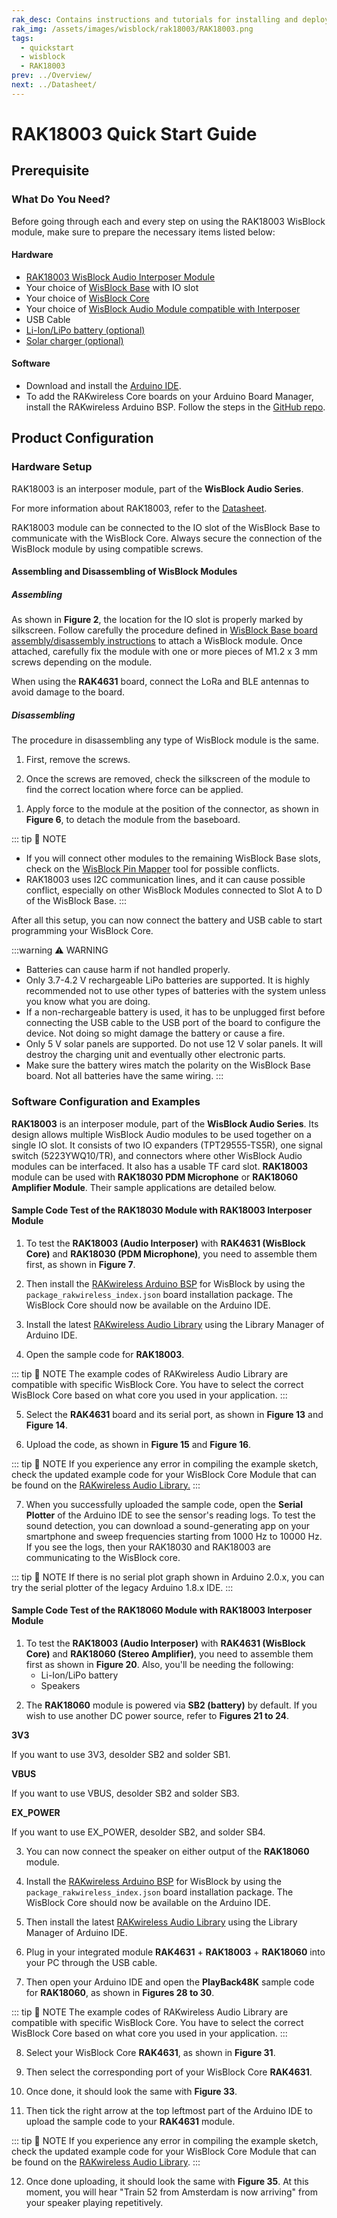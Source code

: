 ```yaml
---
rak_desc: Contains instructions and tutorials for installing and deploying your RAK18003. Instructions are written in a detailed and step-by-step manner for an easier experience in setting up your device. Aside from the hardware configuration, it also contains a software setup that includes detailed example codes that will help you get started.
rak_img: /assets/images/wisblock/rak18003/RAK18003.png
tags:
  - quickstart
  - wisblock
  - RAK18003
prev: ../Overview/
next: ../Datasheet/
---
```


# RAK18003 Quick Start Guide

## Prerequisite

### What Do You Need?

Before going through each and every step on using the RAK18003 WisBlock module, make sure to prepare the necessary items listed below:

#### Hardware

- [RAK18003 WisBlock Audio Interposer Module](https://store.rakwireless.com/products/wisblock-audio-interposer-rak18003?utm_source=RAK18003&utm_medium=Document&utm_campaign=BuyFromStore)
- Your choice of [WisBlock Base](https://store.rakwireless.com/collections/wisblock-base) with IO slot
- Your choice of [WisBlock Core](https://store.rakwireless.com/collections/wisblock-core)
- Your choice of [WisBlock Audio Module compatible with Interposer](https://store.rakwireless.com/collections/wisblock-audio)
- USB Cable
- [Li-Ion/LiPo battery (optional)](https://store.rakwireless.com/collections/wisblock-accessory/products/battery-connector-cable?utm_source=BatteryConnector&utm_medium=Document&utm_campaign=BuyFromStore)
- [Solar charger (optional)](https://store.rakwireless.com/collections/wisblock-accessory/products/solar-panel-connector-cable?utm_source=SolarPanelConnector&utm_medium=Document&utm_campaign=BuyFromStore)

#### Software

- Download and install the [Arduino IDE](https://www.arduino.cc/en/Main/Software).
- To add the RAKwireless Core boards on your Arduino Board Manager, install the RAKwireless Arduino BSP. Follow the steps in the [GitHub repo](https://github.com/RAKWireless/RAKwireless-Arduino-BSP-Index).

## Product Configuration

### Hardware Setup

RAK18003 is an interposer module, part of the **WisBlock Audio Series**.

For more information about RAK18003, refer to the [Datasheet](../Datasheet/).

RAK18003 module can be connected to the IO slot of the WisBlock Base to communicate with the WisBlock Core. Always secure the connection of the WisBlock module by using compatible screws.

<rk-img
  src="/assets/images/wisblock/rak18003/quickstart/rak18003_assembly.png"
  width="80%"
  caption="RAK18003 connection to WisBlock Base"
/>

#### Assembling and Disassembling of WisBlock Modules

##### Assembling

As shown in **Figure 2**, the location for the IO slot is properly marked by silkscreen. Follow carefully the procedure defined in [WisBlock Base board assembly/disassembly instructions](https://docs.rakwireless.com/Knowledge-Hub/Learn/RAK5005-O-Baseboard-Installation-Guide/) to attach a WisBlock module. Once attached, carefully fix the module with one or more pieces of M1.2 x 3&nbsp;mm screws depending on the module.

<rk-img
  src="/assets/images/wisblock/rak18003/quickstart/RAK18003_mounting.png"
  width="70%"
  caption="RAK18003 connection to WisBlock Base"
/>

When using the **RAK4631** board, connect the LoRa and BLE antennas to avoid damage to the board.

<rk-img
  src="/assets/images/wisblock/rak18003/quickstart/Arduino_Example_13(2).png"
  width="70%"
  caption="LoRa and BLE antennas connection to RAK4631 module"
/>

##### Disassembling

The procedure in disassembling any type of WisBlock module is the same.

1. First, remove the screws.

<rk-img
  src="/assets/images/wisblock/rak18003/quickstart/removing-screws.png"
  width="70%"
  caption="Removing screws from the WisBlock module"
/>

2. Once the screws are removed, check the silkscreen of the module to find the correct location where force can be applied.

<rk-img
  src="/assets/images/wisblock/rak18003/quickstart/detaching-silkscreen.png"
  width="70%"
  caption="Detaching silkscreen on the WisBlock module"
/>

1. Apply force to the module at the position of the connector, as shown in **Figure 6**, to detach the module from the baseboard.

<rk-img
  src="/assets/images/wisblock/rak18003/quickstart/detaching-module.png"
  width="70%"
  caption="Applying even forces on the proper location of a WisBlock module"
/>

::: tip 📝 NOTE
- If you will connect other modules to the remaining WisBlock Base slots, check on the [WisBlock Pin Mapper](https://docs.rakwireless.com/Knowledge-Hub/Pin-Mapper/) tool for possible conflicts.
- RAK18003 uses I2C communication lines, and it can cause possible conflict, especially on other WisBlock Modules connected to Slot A to D of the WisBlock Base.
:::

After all this setup, you can now connect the battery and USB cable to start programming your WisBlock Core.

:::warning ⚠️ WARNING
- Batteries can cause harm if not handled properly.
- Only 3.7-4.2&nbsp;V rechargeable LiPo batteries are supported. It is highly recommended not to use other types of batteries with the system unless you know what you are doing.
- If a non-rechargeable battery is used, it has to be unplugged first before connecting the USB cable to the USB port of the board to configure the device. Not doing so might damage the battery or cause a fire.
- Only 5&nbsp;V solar panels are supported. Do not use 12&nbsp;V solar panels. It will destroy the charging unit and eventually other electronic parts.
- Make sure the battery wires match the polarity on the WisBlock Base board. Not all batteries have the same wiring.
:::

### Software Configuration and Examples

**RAK18003** is an interposer module, part of the **WisBlock Audio Series**. Its design allows multiple WisBlock Audio modules to be used together on a single IO slot. It consists of two IO expanders (TPT29555-TS5R), one signal switch (5223YWQ10/TR), and connectors where other WisBlock Audio modules can be interfaced. It also has a usable TF card slot. **RAK18003** module can be used with **RAK18030 PDM Microphone** or **RAK18060 Amplifier Module**. Their sample applications are detailed below.

#### Sample Code Test of the RAK18030 Module with RAK18003 Interposer Module

1. To test the **RAK18003 (Audio Interposer)** with **RAK4631 (WisBlock Core)** and **RAK18030 (PDM Microphone)**, you need to assemble them first, as shown in **Figure 7**.

<rk-img
  src="/assets/images/wisblock/rak18003/quickstart/Arduino_Example_15A.png"
  width="100%"
  caption="Assembling together the RAK4631, RAK18030, and RAK18003"
/>

2. Then install the [RAKwireless Arduino BSP](https://github.com/RAKWireless/RAKwireless-Arduino-BSP-Index) for WisBlock by using the `package_rakwireless_index.json` board installation package. The WisBlock Core should now be available on the Arduino IDE.

<rk-img
  src="/assets/images/wisblock/rak18003/quickstart/RAK18030_Arduino_Example_1.png"
  width="100%"
  caption="Arduino IDE"
/>

3. Install the latest [RAKwireless Audio Library](https://github.com/RAKWireless/RAKwireless-Audio-library) using the Library Manager of Arduino IDE.

<rk-img
  src="/assets/images/wisblock/rak18003/quickstart/rakwireless_audio_library.png"
  width="100%"
  caption="RAKwireless Audio Library"
/>

<rk-img
  src="/assets/images/wisblock/rak18003/quickstart/rakwireless_audio_library2.png"
  width="100%"
  caption="RAKwireless Audio Library"
/>

4. Open the sample code for **RAK18003**.

<rk-img
  src="/assets/images/wisblock/rak18003/quickstart/RAK18030_Arduino_Example_2A.png"
  width="100%"
  caption="Selecting the sample code for RAK18003"
/>

<rk-img
  src="/assets/images/wisblock/rak18003/quickstart/RAK18030_Arduino_Example_3A.png"
  width="100%"
  caption="Sample code for RAK18003"
/>

::: tip 📝 NOTE
The example codes of RAKwireless Audio Library are compatible with specific WisBlock Core. You have to select the correct WisBlock Core based on what core you used in your application.
:::

5. Select the **RAK4631** board and its serial port, as shown in **Figure 13** and **Figure 14**.

<rk-img
  src="/assets/images/wisblock/rak18003/quickstart/RAK18030_Arduino_Example_4A.png"
  width="100%"
  caption="Selecting RAK4631 board as the WisBlock Core"
/>

<rk-img
  src="/assets/images/wisblock/rak18003/quickstart/RAK18030_Arduino_Example_5A.png"
  width="100%"
  caption="Selecting the serial port of RAK4631 WisBlock Core"
/>

6. Upload the code, as shown in **Figure 15** and **Figure 16**.

<rk-img
  src="/assets/images/wisblock/rak18003/quickstart/RAK18030_Arduino_Example_6A.png"
  width="100%"
  caption="Uploading the RAK18030 code"
/>

<rk-img
  src="/assets/images/wisblock/rak18003/quickstart/RAK18030_Arduino_Example_7A.png"
  width="100%"
  caption="Uploading the RAK18030 code"
/>

::: tip 📝 NOTE
If you experience any error in compiling the example sketch, check the updated example code for your WisBlock Core Module that can be found on the [RAKwireless Audio Library.](https://github.com/RAKWireless/RAKwireless-Audio-library/tree/main/examples)
:::

7. When you successfully uploaded the sample code, open the **Serial Plotter** of the Arduino IDE to see the sensor's reading logs. To test the sound detection, you can download a sound-generating app on your smartphone and sweep frequencies starting from 1000&nbsp;Hz to 10000&nbsp;Hz. If you see the logs, then your RAK18030 and RAK18003 are communicating to the WisBlock core.

<rk-img
  src="/assets/images/wisblock/rak18003/quickstart/RAK18030_Arduino_Example_8A.png"
  width="100%"
  caption="Sample code successfully uploaded to RAK4631"
/>

<rk-img
  src="/assets/images/wisblock/rak18003/quickstart/RAK18030_Arduino_Example_9A.png"
  width="100%"
  caption="Opening the Serial Plotter"
/>

<rk-img
  src="/assets/images/wisblock/rak18003/quickstart/RAK18030_Arduino_Example_10A.png"
  width="100%"
  caption="FFT Plot of 10kHz sample signal"
/>

::: tip 📝 NOTE
If there is no serial plot graph shown in Arduino 2.0.x, you can try the serial plotter of the legacy Arduino 1.8.x IDE.
:::

#### Sample Code Test of the RAK18060 Module with RAK18003 Interposer Module

1. To test the **RAK18003 (Audio Interposer)** with **RAK4631 (WisBlock Core)** and **RAK18060 (Stereo Amplifier)**, you need to assemble them first as shown in **Figure 20**. Also, you'll be needing the following:
   - Li-Ion/LiPo battery
   - Speakers

<rk-img
  src="/assets/images/wisblock/rak18003/quickstart/Arduino_Example_14A.png"
  width="100%"
  caption="Assembling together the RAK4631, RAK18060, and RAK18003"
/>

2. The **RAK18060** module is powered via **SB2 (battery)** by default. If you wish to use another DC power source, refer to **Figures 21 to 24**.

<rk-img
  src="/assets/images/wisblock/rak18003/quickstart/Arduino_Example_11.png"
  width="60%"
  caption="Power Select Diagram for RAK18060 with SB2 as default"
/>

   **3V3**

   If you want to use 3V3, desolder SB2 and solder SB1.

<rk-img
  src="/assets/images/wisblock/rak18003/quickstart/Arduino_Example_16.png"
  width="60%"
  caption="Solder portion for SB1"
/>

   **VBUS**

   If you want to use VBUS, desolder SB2 and solder SB3.

<rk-img
  src="/assets/images/wisblock/rak18003/quickstart/Arduino_Example_17.png"
  width="60%"
  caption="Solder portion for SB3"
/>

   **EX_POWER**

   If you want to use EX_POWER, desolder SB2, and solder SB4.

<rk-img
  src="/assets/images/wisblock/rak18003/quickstart/Arduino_Example_18.png"
  width="60%"
  caption="Solder portion for SB4"
/>


3. You can now connect the speaker on either output of the **RAK18060** module.

<rk-img
  src="/assets/images/wisblock/rak18003/quickstart/Arduino_Example_12.png"
  width="60%"
  caption="Speaker output portions of RAK18060 module"
/>

4. Install the [RAKwireless Arduino BSP](https://github.com/RAKWireless/RAKwireless-Arduino-BSP-Index) for WisBlock by using the `package_rakwireless_index.json` board installation package. The WisBlock Core should now be available on the Arduino IDE.

5. Then install the latest [RAKwireless Audio Library](https://github.com/RAKWireless/RAKwireless-Audio-library) using the Library Manager of Arduino IDE.

<rk-img
  src="/assets/images/wisblock/rak18003/quickstart/rakwireless_audio_library.png"
  width="100%"
  caption="RAKwireless Audio Library"
/>

<rk-img
  src="/assets/images/wisblock/rak18003/quickstart/rakwireless_audio_library2.png"
  width="100%"
  caption="RAKwireless Audio Library"
/>

6. Plug in your integrated module **RAK4631** + **RAK18003** + **RAK18060** into your PC through the USB cable.

7. Then open your Arduino IDE and open the **PlayBack48K** sample code for **RAK18060**, as shown in **Figures 28 to 30**.

<rk-img
  src="/assets/images/wisblock/rak18003/quickstart/Arduino_Example_1.png"
  width="100%"
  caption="Arduino IDE"
/>

<rk-img
  src="/assets/images/wisblock/rak18003/quickstart/Arduino_Example_2.png"
  width="100%"
  caption="Selecting the PlayBack48K Sample Code"
/>

<rk-img
  src="/assets/images/wisblock/rak18003/quickstart/Arduino_Example_3.png"
  width="100%"
  caption="PlayBack48K Sample Code"
/>

::: tip 📝 NOTE
The example codes of RAKwireless Audio Library are compatible with specific WisBlock Core. You have to select the correct WisBlock Core based on what core you used in your application.
:::

8. Select your WisBlock Core **RAK4631**, as shown in **Figure 31**.

<rk-img
  src="/assets/images/wisblock/rak18003/quickstart/Arduino_Example_4.png"
  width="100%"
  caption="Selecting the RAK4631 WisBlock Core board"
/>

9. Then select the corresponding port of your WisBlock Core **RAK4631**.

<rk-img
  src="/assets/images/wisblock/rak18003/quickstart/Arduino_Example_5.png"
  width="100%"
  caption="Selecting the serial port of RAK4631 WisBlock Core"
/>

10. Once done, it should look the same with **Figure 33**.

<rk-img
  src="/assets/images/wisblock/rak18003/quickstart/Arduino_Example_6.png"
  width="100%"
  caption="Selected board and port of RAK4631"
/>

11. Then tick the right arrow at the top leftmost part of the Arduino IDE to upload the sample code to your **RAK4631** module.

<rk-img
  src="/assets/images/wisblock/rak18003/quickstart/Arduino_Example_7.png"
  width="100%"
  caption="Uploading the PlayBack48K sample code to your RAK4631"
/>

::: tip 📝 NOTE
If you experience any error in compiling the example sketch, check the updated example code for your WisBlock Core Module that can be found on the [RAKwireless Audio Library](https://github.com/RAKWireless/RAKwireless-Audio-library/tree/main/examples).
:::

12. Once done uploading, it should look the same with **Figure 35**. At this moment, you will hear "Train 52 from Amsterdam is now arriving" from your speaker playing repetitively.

<rk-img
  src="/assets/images/wisblock/rak18003/quickstart/Arduino_Example_9.png"
  width="100%"
  caption="Programmed RAK4631"
/>

